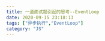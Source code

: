 ```yaml
---
title: 一道面试题引起的思考--EventLoop
date: 2020-09-15 23:18:13
tags: ["异步执行","EventLoop"]
category: "JS"
---
```


